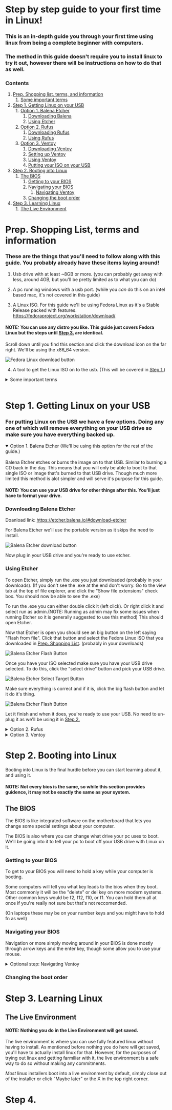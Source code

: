 # Step by step guide to your first time in Linux!

### This is an in-depth guide you through your first time using linux from being a complete beginner with computers.

### The method in this guide doesn't require you to install linux to try it out, however there will be instructions on how to do that as well.

### Contents
1. [Prep. Shopping list, terms, and information](#shopping_list)
    1. [Some important terms](#terms)
2. [Step 1. Getting Linux on your USB](#step1)
    1. [Option 1. Balena Etcher](#o1balena)
        1. [Downloading Balena](#dlbalena)
        2. [Using Etcher](#useetcher)
    2. [Option 2. Rufus](#o2rufus)
       1. [Downloading Rufus](#dlrufus)
        2. [Using Rufus](#userufus)
    3. [Option 3. Ventoy](#o3ventoy)
        1. [Downloading Ventoy](#dlventoy)
        2. [Setting up Ventoy](#suventoy)
        3. [Using Ventoy](#useventoy)
        4. [Putting your ISO on your USB](#isotoventoy)
3. [Step 2. Booting into Linux](#step2)
    1. [The BIOS](#bios)
        1. [Getting to your BIOS](#tobios)
        2. [Navigating your BIOS](#navbios)
            1. [Navigating Ventoy](#navventoy)
        3. [Changing the boot order](#bootorder)
4. [Step 3. Learning Linux](#step3)
    1. [The Live Environment](#liveenv)

<div id='shopping_list'/>

# Prep. Shopping List, terms and information

### These are the things that you'll need to follow along with this guide. You probably already have these items laying around!

1. Usb drive with at least ~8GB or more. (you can probably get away with less, around 4GB, but you'll be pretty limited as to what you can do)

2. A pc running windows with a usb port. (while you *can* do this on an intel based mac, it's not covered in this guide)

3. A Linux ISO.  For this guide we'll be using Fedora Linux as it's a Stable Release packed with features.  
https://fedoraproject.org/workstation/download/

#### NOTE: You can use any distro you like. This guide just covers Fedora Linux but the steps until [Step 3.](#step3) are identical.

Scroll down until you find this section and click the download icon on the far right. We'll be using the x86_64 version.

![Fedora Linux download button](Images/Fedora_Linux_download.png)

4. A tool to get the Linux ISO on to the usb. (This will be covered in [Step 1.](#step1))

<div id='terms'/>
<details>
<summary> Some important terms </summary>

<div id='Term_ISO'/>
- ISO: An ISO, also known as an *image*, is an archive, usually as a backup of optical media like CD's. In this case it's used to distribute a copy of linux. Not too different from physical install disks from back in the day.
<br>
<div id='Term_Distro'/>
- Distro: Distro, or distribution refers to the distribution of linux as there are many to chose from. Think of it like a supermarket. Target, Walmart, Kroger, Costco, would be the distributions or different choices under the umbrella term of "supermarket".
<br>
<div id='Term_Kernel'/>
- Kernel: The kernel is a computer program at the core of a computer that communicates between programs and things like your mouse and keyboard and tells everything what to do.
For more info see this wikipedia article https://en.wikipedia.org/wiki/Kernel_%28operating_system%29
<br>
<div id='Term_DE'/>
- DE: DE is short for Desktop Environment. A Desktop Environment is a bundle of programs that allow you to interact with your computer. Think of your task bar and start menu. That's all part of the DE. In the case of this guide we'll be using one called Plasma by KDE. gnome is also a different DE.
For more info see this wikipedia article https://en.wikipedia.org/wiki/Desktop_environment
<br>
<div id='Term_WM'/>
- WM: WM is short for Window Manager. A Window Manager is software that, as the name implies, manages your windows (the little boxes of programs that show up on your screen like google). The window manager mainly handles their position and how they move around, though that's a gross oversimplification.
For more info see this wikipedia article https://en.wikipedia.org/wiki/Window_manager
<br>
<div id='Term_Package_Manager'/>
- Package manager: A package manager is as the name implies what manages all the packages on your system. The packages on your system is what makes up the software you have installed.
<br>
<div id='Term_Bootloader'/>
- BootLoader: A BootLoader is a program that boots up your Operating System. Which in our case is Linux.
For more info see this wikipedia article https://en.wikipedia.org/wiki/Bootloader
<br>
<div id='Term_Linux'/>
- Linux: Linux refers to the Linux kernel itself, Though people often associate it with the full operating system.
For more context (and an inside joke with the linux community) see this copypasta https://stallman-copypasta.github.io/
</details>
<br>

<div id='step1'/>

# Step 1. Getting Linux on your USB

### For putting Linux on the USB we have a few options. Doing any one of which will remove everything on your USB drive so make sure you have everything backed up.

<div id='o1balena'/>
<details open>

<summary> Option 1. Balena Etcher (We'll be using this option for the rest of the guide.) </summary> 
<br>
Balena Etcher etches or burns the image on to that USB. Similar to burning a CD back in the day. This means that you will only be able to boot to that single ISO or image that's burned to that USB drive. Though much more limited this method is alot simpler and will serve it's purpose for this guide.

#### NOTE: You can use your USB drive for other things after this. You'll just have to format your drive.

<div id='dlbalena'/>

### Downloading Balena Etcher

Doanload link: https://etcher.balena.io/#download-etcher

For Balena Etcher we'll use the portable version as it skips the need to install.

![Balena Etcher download button](Images/balena_download.png)

Now plug in your USB drive and you're ready to use etcher.

<div id='useetcher'/>

### Using Etcher

To open Etcher, simply run the .exe you just downloaded (probably in your downloads). (If you don't see the .exe at the end don't worry. Go to the view tab at the top of file explorer, and click the "Show file extensions" check box. You should now be able to see the .exe)

To run the .exe you can either double click it (left click). Or right click it and select run as admin.(NOTE: Running as admin may fix some issues when running Etcher so it is generally suggested to use this method) This should open Etcher.

Now that Etcher is open you should see an big button on the left saying "Flash from file". Click that button and select the Fedora Linux ISO that you downloaded in [Prep. Shopping List](#shopping_list). (probably in your downloads)

![Balena Etcher Flash Button](Images/balena_image_button.png)

Once you have your ISO selected make sure you have your USB drive selected. To do this, click the "select drive" button and pick your USB drive.

![Balena Etcher Select Target Button](Images/balena_Select_target_button.png)

Make sure everything is correct and if it is, click the big flash button and let it do it's thing.

![Balena Etcher Flash Button](Images/balena_flash_button.png)

Let it finish and when it does, you're ready to use your USB. No need to un-plug it as we'll be using it in [Step 2.](#step2)
</details>

<div id='o2rufus'/>
<details>
<summary> Option 2. Rufus </summary>
<br>
Rufus creates a bootable install of linux (or whatever OS you chose). However, you will only be able to boot to that single ISO or image that's burned to that USB drive.

<div id='dlrufus'/>

### Downloading Rufus

Download Link: https://rufus.ie/

Scroll down a bit until you see the download section. You'll want the one with p.exe at the end. This signifies it's the portable version. We'll be using the portable version as it skips the need to install.

![Rufus download button](Images/rufus_download.png)

Now plug in your USB drive and you're ready to use Rufus.

<div id='userufus'/>

### Using Rufus

To open Rufus, simply run the .exe you just downloaded (probably in your downloads). (If you don't see the .exe at the end don't worry. Go to the view tab at the top of file explorer, and click the "Show file extensions" check box. You should now be able to see the .exe)

To run the .exe you can either double click it (left click). Or right click it and select run as admin.(NOTE: Running as admin may fix some issues when running Rufus so it is generally suggested to use this method) When it asks you if you want to check for updates click no. This should open Rufus.

Now that Rufus is open it should automatically detect your USB drive. If not, click the little down arrow on the right under "Devices" and choose the correct one.

![Rufus Device Arrow](Images/rufus_drive_button.png)

Now that your USB drive is selected you can chose the ISO that rufus will install. To do this, simply click the "SELECT" button, then find your ISO (probably in your downloads).

![Rufus Select Button](Images/rufus_select_button.png)

Once your ISO has been selected you can click the "START" button at the bottom for it to start writing your Linux ISO to your USB drive.

#### NOTE: If you want to actually install linux to this USB drive you can move the "Persistent partition size" slider all the way to the right. This will allow that space to be installed to, however this guide doesn't cover that.

![Rufus Start Button](Images/rufus_start_button.png)

Let it finish doing it's thing and when it's done you can close Rufus. No need to un-plug your USB drive as we'll be using it in [Step 2.](#step2)
</details>

<div id='o3ventoy'/>
<details>
<summary> Option 3. Ventoy </summary>
<br>
#### NOTE: Ventoy creates a [bootloader](#Term_Bootloader) on your USB drive that will allow you to select whatever ISO you want (as long as it's on the USB drive). It also allows you to quickly chose between whatever distro's ISO you have on your ventoy

<div id='dlventoy'/>

### Downloading Ventoy

Download link: https://github.com/ventoy/Ventoy/releases

You'll want the one with windows.zip at the end. As ventoy gets updated the verison number will change. As of making this guide it's 1.0.94.

![Ventoy Download Button](Images/ventoy_download.png)

<div id='suventoy'/>

### Setting up Ventoy

There's a more informative guide on how to do this here: https://www.ventoy.net/en/doc_start.html

#### NOTE: The above guide doesn't cover things super in-depth so if you're a total novice it may be intimidating.


First, unzip the .zip that you downloaded. To do this open file explorer and find the .zip file you just downloaded (probably in your downloads). Right click on the file and click extract here. This will make a folder named the same as the zip file.

(Optionally If you want to be organized i suggest putting the ventoy folder in your documents folder for easy access. Now it won't get lost in your downloads.) (If you don't see the .zip at the end don't worry. Go to the view tab at the top of file explorer, and click the "Show file extensions" check box. You should now be able to see the .zip)

Now, plug in your USB drive and you're ready to use ventoy.

<div id='useventoy'/>

### Using Ventoy

#### NOTE: If you've already installed ventoy on your USB you can skip to [Putting Your ISO on your USB](#isotoventoy).

First, run the file named "Ventoy2Disk.exe". This will be in that folder you just extracted. (If you don't see the .exe at the end don't worry. Go to the view tab at the top of file explorer, and click the "Show file extensions" check box. You should now be able to see the .exe)

You can either double click it(left click). Or right click it and select run as admin.(NOTE: Running as admin may fix some issues when running ventoy so it is generally suggested to use this method) This should open the ventoy tool.

Now that you have ventoy open we're ready to install it to your USB. To do this, look under device and make sure you have the correct drive selected. This should be your USB that you're installing to.

![Ventoy Drive Selection](Images/ventoy_drive_Selected.png)

If it's not already shown there click the little down arrow on the right side of the device box and select your USB drive from the drop down.

Once you have your USB drive selected, click Install and let it do it's thing.

![Ventoy Install Button](Images/ventoy_install_button.png)

When it's done the boxes "Ventoy in Package" and "Ventoy in Device" should match

![Ventoy Completed Screen](Images/ventoy_completed.png)

<div id='isotoventoy'/>

### Putting Your ISO on your USB

Putting your ISO on your USB is quite simple. Open file explorer and go to where you downloaded your Fedora Linux ISO (probably in your downloads). Then, on the left find where your USB drive is. If there are two partitions or two USB drives showing up, you'll want the larger one, or the one NOT named "VTOYEFI". (There may be two showing up as one is the ventoy partition (VTOYEFI) which is what boots up so you can select what iso you want to use. The other, larger one, is where you will store your ISO's. The best part is you can add as many as you can fit on your USB.)

Now that you've located your USB drive, simply drag and drop the ISO from your downloads to your USB. {idk if it asks to move or copy but here's this in case. "if it asks you to move or copy, selecting copy will leave a copy behind in case you want it for later."}

You now have your ISO on your USB and you're ready for [Step 2.](#step2) No need to un-plug as we'll be using it shortly.
</details>

<div id='step2'/>

# Step 2. Booting into Linux

Booting into Linux is the final hurdle before you can start learning about it, and using it.

#### NOTE: Not every bios is the same, so while this section provides guidence, it may not be exactly the same as your system.

<div id='bios'/>

## The BIOS

The BIOS is like integrated software on the motherboard that lets you change some special settings about your computer.

The BIOS is also where you can change what drive your pc uses to boot. We'll be going into it to tell your pc to boot off your USB drive with Linux on it.

<div id='tobios'/>

### Getting to your BIOS

To get to your BIOS you will need to hold a key while your computer is booting.

Some computers will tell you what key leads to the bios when they boot. Most commonly it will be the "delete" or del key on more modern systems. Other common keys would be f2, f12, f10, or f1. You can hold them all at once if you're really not sure but that's not reccomended.

 (On laptops these may be on your number keys and you might have to hold fn as well)

<div id='navbios'/>

### Navigating your BIOS

Navigation or more simply moving around in your BIOS is done mostly through arrow keys and the enter key, though some allow you to use your mouse.

<div id='navventoy'/>
<details>
<summary> Optional step: Navigating Ventoy</summary>

#### NOTE: If you used [Rufus](#o2rufus) or [Balena Etcher](#o1etcher) you can skip to [The Live Environment](#liveenv)

Navigating Ventoy is pretty simple and not too different from how most Linux distros boot when installed.
</details>

<div id='bootorder'/>

### Changing the boot order

<div id='step3'/>

# Step 3. Learning Linux

<div id='liveenv'/>

## The Live Environment

#### NOTE: Nothing you do in the Live Environment will get saved.

The live environment is where you can use fully featured linux without having to install. As mentioned before nothing you do here will get saved, you'll have to actually install linux for that. However, for the purposes of trying out linux and getting farmiliar with it, the live environment is a safe way to do so without making any commitments.

*Most* linux installers boot into a live environment by default, simply close out of the installer or click "Maybe later" or the X in the top right corner.

<div id='step4'/>

# Step 4.

